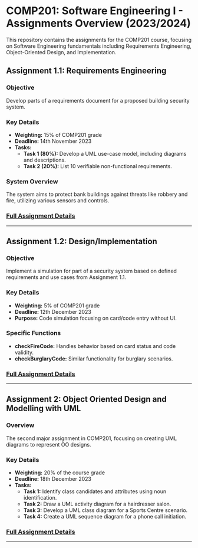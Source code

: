 # COMP201: Software Engineering I - Assignments Overview (2023/2024)

This repository contains the assignments for the COMP201 course, focusing on Software Engineering fundamentals including Requirements Engineering, Object-Oriented Design, and Implementation.

## Assignment 1.1: Requirements Engineering

### Objective
Develop parts of a requirements document for a proposed building security system.

### Key Details
- **Weighting:** 15% of COMP201 grade
- **Deadline:** 14th November 2023
- **Tasks:**
  - **Task 1 (80%):** Develop a UML use-case model, including diagrams and descriptions.
  - **Task 2 (20%):** List 10 verifiable non-functional requirements.

### System Overview
The system aims to protect bank buildings against threats like robbery and fire, utilizing various sensors and controls.

### [Full Assignment Details](https://github.com/MatthewPaver/MatthewPaver/tree/main/University%20of%20Liverpool/Year%202/Semester%201/COMP%20201%20-%20Software%20Engineering/Assignments/Assignment%201)

---

## Assignment 1.2: Design/Implementation

### Objective
Implement a simulation for part of a security system based on defined requirements and use cases from Assignment 1.1.

### Key Details
- **Weighting:** 5% of COMP201 grade
- **Deadline:** 12th December 2023
- **Purpose:** Code simulation focusing on card/code entry without UI.

### Specific Functions
- **checkFireCode:** Handles behavior based on card status and code validity.
- **checkBurglaryCode:** Similar functionality for burglary scenarios.

### [Full Assignment Details](https://github.com/MatthewPaver/MatthewPaver/tree/main/University%20of%20Liverpool/Year%202/Semester%201/COMP%20201%20-%20Software%20Engineering/Assignments/Assignment%201.2)

---

## Assignment 2: Object Oriented Design and Modelling with UML

### Overview
The second major assignment in COMP201, focusing on creating UML diagrams to represent OO designs.

### Key Details
- **Weighting:** 20% of the course grade
- **Deadline:** 18th December 2023
- **Tasks:**
  - **Task 1:** Identify class candidates and attributes using noun identification.
  - **Task 2:** Draw a UML activity diagram for a hairdresser salon.
  - **Task 3:** Develop a UML class diagram for a Sports Centre scenario.
  - **Task 4:** Create a UML sequence diagram for a phone call initiation.

### [Full Assignment Details](https://github.com/MatthewPaver/MatthewPaver/tree/main/University%20of%20Liverpool/Year%202/Semester%201/COMP%20201%20-%20Software%20Engineering/Assignments/Assignment%202)

---
